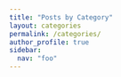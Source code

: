 ```yaml
---
title: "Posts by Category"
layout: categories
permalink: /categories/
author_profile: true
sidebar:
  nav: "foo"
---
```

